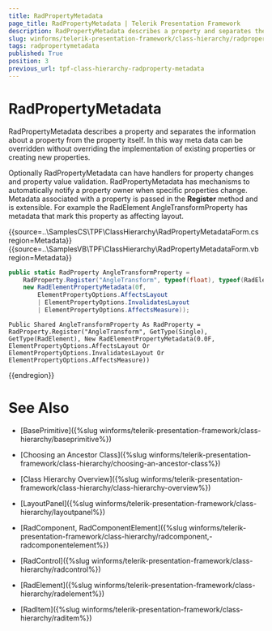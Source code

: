 ```yaml
---
title: RadPropertyMetadata
page_title: RadPropertyMetadata | Telerik Presentation Framework
description: RadPropertyMetadata describes a property and separates the information about a property from the property itself.
slug: winforms/telerik-presentation-framework/class-hierarchy/radpropertymetadata
tags: radpropertymetadata
published: True
position: 3
previous_url: tpf-class-hierarchy-radproperty-metadata
---
```


# RadPropertyMetadata


RadPropertyMetadata describes a property and separates the information about a property from the property itself. In this way meta data can be overridden without overriding the implementation of existing properties or creating new properties. 

Optionally RadPropertyMetadata can have handlers for property changes and property value validation. RadPropertyMetadata has mechanisms to automatically notify a property owner when specific properties change. Metadata associated with a property is passed in the __Register__ method and is extensible. For example the RadElement AngleTransformProperty has metadata that mark this property as affecting layout.


{{source=..\SamplesCS\TPF\ClassHierarchy\RadPropertyMetadataForm.cs region=Metadata}} 
{{source=..\SamplesVB\TPF\ClassHierarchy\RadPropertyMetadataForm.vb region=Metadata}} 

````C#
public static RadProperty AngleTransformProperty =
    RadProperty.Register("AngleTransform", typeof(float), typeof(RadElement),
    new RadElementPropertyMetadata(0f, 
        ElementPropertyOptions.AffectsLayout 
        | ElementPropertyOptions.InvalidatesLayout
        | ElementPropertyOptions.AffectsMeasure));

````
````VB.NET
Public Shared AngleTransformProperty As RadProperty = RadProperty.Register("AngleTransform", GetType(Single), GetType(RadElement), New RadElementPropertyMetadata(0.0F, ElementPropertyOptions.AffectsLayout Or ElementPropertyOptions.InvalidatesLayout Or ElementPropertyOptions.AffectsMeasure))

````

{{endregion}}

# See Also
* [BasePrimitive]({%slug winforms/telerik-presentation-framework/class-hierarchy/baseprimitive%})

* [Choosing an Ancestor Class]({%slug winforms/telerik-presentation-framework/class-hierarchy/choosing-an-ancestor-class%})

* [Class Hierarchy Overview]({%slug winforms/telerik-presentation-framework/class-hierarchy/class-hierarchy-overview%})

* [LayoutPanel]({%slug winforms/telerik-presentation-framework/class-hierarchy/layoutpanel%})

* [RadComponent, RadComponentElement]({%slug winforms/telerik-presentation-framework/class-hierarchy/radcomponent,-radcomponentelement%})

* [RadControl]({%slug winforms/telerik-presentation-framework/class-hierarchy/radcontrol%})

* [RadElement]({%slug winforms/telerik-presentation-framework/class-hierarchy/radelement%})

* [RadItem]({%slug winforms/telerik-presentation-framework/class-hierarchy/raditem%})

